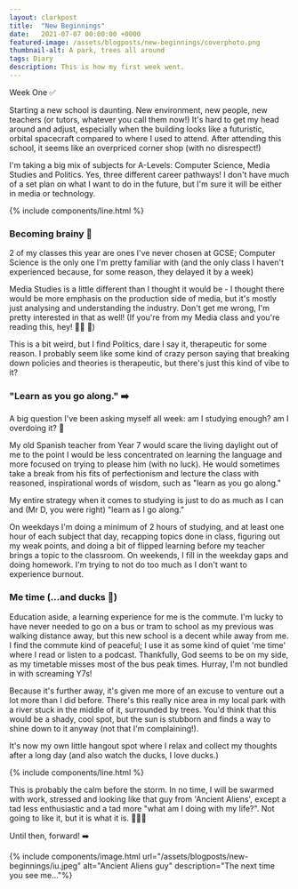 ```yaml
---
layout: clarkpost
title:  "New Beginnings"
date:   2021-07-07 00:00:00 +0000
featured-image: /assets/blogposts/new-beginnings/coverphoto.png
thumbnail-alt: A park, trees all around
tags: Diary
description: This is how my first week went. 
---
```

Week One ✅

Starting a new school is daunting. New environment, new people, new teachers (or tutors, whatever you call them now!) It's hard to get my head around and adjust, especially when the building looks like a futuristic, orbital spacecraft compared to where I used to attend. After attending this school, it seems like an overpriced corner shop (with no disrespect!)

I'm taking a big mix of subjects for A-Levels: Computer Science, Media Studies and Politics. Yes, three different career pathways! I don't have much of a set plan on what I want to do in the future, but I'm sure it will be either in media or technology.

{% include components/line.html %}

### Becoming brainy 🧠


2 of my classes this year are ones I've never chosen at GCSE; Computer Science is the only one I'm pretty familiar with (and the only class I haven't experienced because, for some reason, they delayed it by a week)

Media Studies is a little different than I thought it would be - I thought there would be more emphasis on the production side of media, but it's mostly just analysing and understanding the industry. Don't get me wrong, I'm pretty interested in that as well! (If you're from my Media class and you're reading this, hey! 👋🏼 🥳)

This is a bit weird, but I find Politics, dare I say it, therapeutic for some reason. I probably seem like some kind of crazy person saying that breaking down policies and theories is therapeutic, but there's just this kind of vibe to it?

### "Learn as you go along." ➡️

A big question I've been asking myself all week: am I studying enough? am I overdoing it? 🤔

My old Spanish teacher from Year 7 would scare the living daylight out of me to the point I would be less concentrated on learning the language and more focused on trying to please him (with no luck). He would sometimes take a break from his fits of perfectionism and lecture the class with reasoned, inspirational words of wisdom, such as "learn as you go along."

My entire strategy when it comes to studying is just to do as much as I can and (Mr D, you were right) "learn as I go along."

On weekdays I'm doing a minimum of 2 hours of studying, and at least one hour of each subject that day, recapping topics done in class, figuring out my weak points, and doing a bit of flipped learning before my teacher brings a topic to the classroom. On weekends, I fill in the weekday gaps and doing homework. I'm trying to not do too much as I don't want to experience burnout.

### Me time (...and ducks 🦆) 

Education aside, a learning experience for me is the commute. I'm lucky to have never needed to go on a bus or tram to school as my previous was walking distance away, but this new school is a decent while away from me. I find the commute kind of peaceful; I use it as some kind of quiet 'me time' where I read or listen to a podcast. Thankfully, God seems to be on my side, as my timetable misses most of the bus peak times. Hurray, I'm not bundled in with screaming Y7s!

Because it's further away, it's given me more of an excuse to venture out a lot more than I did before. There's this really nice area in my local park with a river stuck in the middle of it, surrounded by trees. You'd think that this would be a shady, cool spot, but the sun is stubborn and finds a way to shine down to it anyway (not that I'm complaining!).

It's now my own little hangout spot where I relax and collect my thoughts after a long day (and also watch the ducks, I love ducks.)


{% include components/line.html %}

This is probably the calm before the storm. In no time, I will be swarmed with work, stressed and looking like that guy from 'Ancient Aliens', except a tad less enthusiastic and a tad more "what am I doing with my life?". Not going to like it, but it is what it is. 🤷🏻‍♂️

Until then, forward! ➡️

{% include components/image.html url="/assets/blogposts/new-beginnings/iu.jpeg" alt="Ancient Aliens guy" description="The next time you see me..."%}